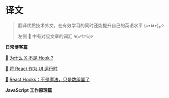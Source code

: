 # 译文

> 翻译优质技术外文，在有效学习的同时还能提升自己的英语水平  (๑•̀ㅂ•́)و✧
>
> 左侧 :book: 中有对应文章的词汇  ٩(๑˃́ꇴ˂̀๑)۶

**日常博客篇**

[:book:](./why-isnt-x-a-hook/words.md)​   [为什么 X 不是 Hook ?](./why-isnt-x-a-hook/index.md)

[:book:](./react-as-a-ui-runtime/words.md)   [将 React 作为 UI 运行时](./react-as-a-ui-runtime/index.md)

[:book:](./react-hooks-not-magic-just-arrays/words.md)​   [React Hooks：不是魔法，只是数组罢了](./react-hooks-not-magic-just-arrays/index.md)

**JavaScript 工作原理篇** 

